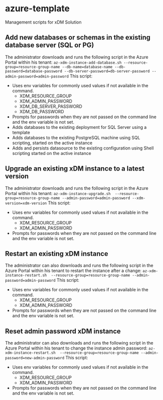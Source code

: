 # azure-template
Management scripts for xDM Solution

## Add new databases or schemas in the existing database server (SQL or PG)
The administrator downloads and runs the following script in the Azure Portal within his tenant:
`
az-xdm-instance-add-database.sh
	--resource-group=resource-group-name
	--db-name=database-name
	--db-password=database-password
--db-server-password=db-server-password
--admin-password=admin-password
`
This script:
* Uses env variables for commonly used values if not available in the command.
    * XDM_RESOURCE_GROUP
    * XDM_ADMIN_PASSWORD
    * XDM_DB_SERVER_PASSWORD
    * XDM_DB_PASSWORD
* Prompts for passwords when they are not passed on the command line and the env variable is not set.
* Adds databases to the existing deployment for SQL Server using a template
* Adds databases to the existing PostgreSQL machine using SQL scripting, started on the active instance
* Adds and persists datasource to the existing configuration using Shell scripting started on the active instance

## Upgrade an existing xDM instance to a latest version
The administrator downloads and runs the following script in the Azure Portal within his tenant:
`
az-xdm-instance-upgrade.sh 
	--resource-group=resource-group-name
	--admin-password=admin-password
	--xdm-version=xdm-version
`
This script:
* Uses env variables for commonly used values if not available in the command.
    * XDM_RESOURCE_GROUP
    * XDM_ADMIN_PASSWORD
* Prompts for passwords when they are not passed on the command line and the env variable is not set.

## Restart an existing xDM instance
The administrator can also downloads and runs the following script in the Azure Portal within his tenant to restart the instance after a change:
`
az-xdm-instance-restart.sh 
	--resource-group=resource-group-name
	--admin-password=admin-password
`
This script:
* Uses env variables for commonly used values if not available in the command.
    * XDM_RESOURCE_GROUP
    * XDM_ADMIN_PASSWORD
* Prompts for passwords when they are not passed on the command line and the env variable is not set.

## Reset admin password xDM instance
The administrator can also downloads and runs the following script in the Azure Portal within his tenant to change the instance admin password:
`
az-xdm-instance-restart.sh 
	--resource-group=resource-group-name
	--admin-password=new-admin-password
`
This script:
* Uses env variables for commonly used values if not available in the command.
    * XDM_RESOURCE_GROUP
    * XDM_ADMIN_PASSWORD
* Prompts for passwords when they are not passed on the command line and the env variable is not set.

